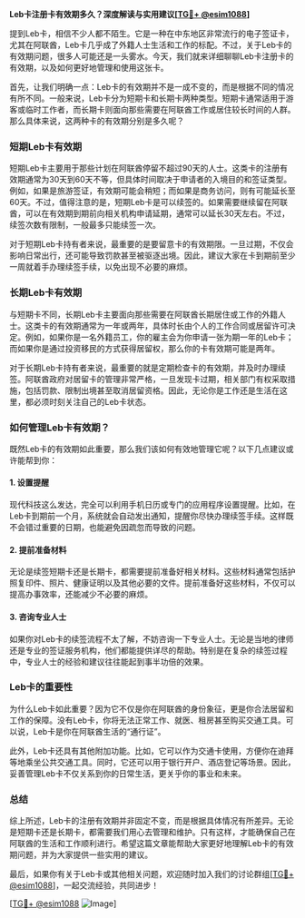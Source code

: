 **Leb卡注册卡有效期多久？深度解读与实用建议[[TG💪+ @esim1088](https://t.me/s/esim1088)]**

提到Leb卡，相信不少人都不陌生。它是一种在中东地区非常流行的电子签证卡，尤其在阿联酋，Leb卡几乎成了外籍人士生活和工作的标配。不过，关于Leb卡的有效期问题，很多人可能还是一头雾水。今天，我们就来详细聊聊Leb卡注册卡的有效期，以及如何更好地管理和使用这张卡。

首先，让我们明确一点：Leb卡的有效期并不是一成不变的，而是根据不同的情况有所不同。一般来说，Leb卡分为短期卡和长期卡两种类型。短期卡通常适用于游客或临时工作者，而长期卡则面向那些需要在阿联酋工作或居住较长时间的人群。那么具体来说，这两种卡的有效期分别是多久呢？

### 短期Leb卡有效期

短期Leb卡主要用于那些计划在阿联酋停留不超过90天的人士。这类卡的注册有效期通常为30天到60天不等，但具体时间取决于申请者的入境目的和签证类型。例如，如果是旅游签证，有效期可能会稍短；而如果是商务访问，则有可能延长至60天。不过，值得注意的是，短期Leb卡是可以续签的。如果需要继续留在阿联酋，可以在有效期到期前向相关机构申请延期，通常可以延长30天左右。不过，续签次数有限制，一般最多只能续签一次。

对于短期Leb卡持有者来说，最重要的是要留意卡的有效期限。一旦过期，不仅会影响日常出行，还可能导致罚款甚至被驱逐出境。因此，建议大家在卡到期前至少一周就着手办理续签手续，以免出现不必要的麻烦。

### 长期Leb卡有效期

与短期卡不同，长期Leb卡主要面向那些需要在阿联酋长期居住或工作的外籍人士。这类卡的有效期通常为一年或两年，具体时长由个人的工作合同或居留许可决定。例如，如果你是一名外籍员工，你的雇主会为你申请一张为期一年的Leb卡；而如果你是通过投资移民的方式获得居留权，那么你的卡有效期可能是两年。

对于长期Leb卡持有者来说，最重要的就是定期检查卡的有效期，并及时办理续签。阿联酋政府对居留卡的管理非常严格，一旦发现卡过期，相关部门有权采取措施，包括罚款、限制出境甚至取消居留资格。因此，无论你是工作还是生活在这里，都必须时刻关注自己的Leb卡状态。

### 如何管理Leb卡有效期？

既然Leb卡的有效期如此重要，那么我们该如何有效地管理它呢？以下几点建议或许能帮到你：

#### 1. 设置提醒

现代科技这么发达，完全可以利用手机日历或专门的应用程序设置提醒。比如，在Leb卡到期前一个月，系统就会自动发出通知，提醒你尽快办理续签手续。这样既不会错过重要的日期，也能避免因疏忽而导致的问题。

#### 2. 提前准备材料

无论是续签短期卡还是长期卡，都需要提前准备好相关材料。这些材料通常包括护照复印件、照片、健康证明以及其他必要的文件。提前准备好这些材料，不仅可以提高办事效率，还能减少不必要的麻烦。

#### 3. 咨询专业人士

如果你对Leb卡的续签流程不太了解，不妨咨询一下专业人士。无论是当地的律师还是专业的签证服务机构，他们都能提供详尽的帮助。特别是在复杂的续签过程中，专业人士的经验和建议往往能起到事半功倍的效果。

### Leb卡的重要性

为什么Leb卡如此重要？因为它不仅是你在阿联酋的身份象征，更是你合法居留和工作的保障。没有Leb卡，你将无法正常工作、就医、租房甚至购买交通工具。可以说，Leb卡是你在阿联酋生活的“通行证”。

此外，Leb卡还具有其他附加功能。比如，它可以作为交通卡使用，方便你在迪拜等地乘坐公共交通工具。同时，它还可以用于银行开户、酒店登记等场景。因此，妥善管理Leb卡不仅关系到你的日常生活，更关乎你的事业和未来。

### 总结

综上所述，Leb卡的注册有效期并非固定不变，而是根据具体情况有所差异。无论是短期卡还是长期卡，都需要我们用心去管理和维护。只有这样，才能确保自己在阿联酋的生活和工作顺利进行。希望这篇文章能帮助大家更好地理解Leb卡的有效期问题，并为大家提供一些实用的建议。

最后，如果你有关于Leb卡或其他相关问题，欢迎随时加入我们的讨论群组[[TG💪+ @esim1088](https://t.me/s/esim1088)]，一起交流经验，共同进步！

[[TG💪+ @esim1088](https://t.me/s/esim1088) ![Image](https://i.postimg.cc/4NQfJmqS/Snipaste-2025-05-13-00-14-12.png)]
